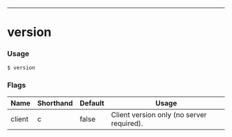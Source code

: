 ------------

# version





### Usage

`$ version`



### Flags

Name | Shorthand | Default | Usage
---- | --------- | ------- | ----- 
client | c | false | Client version only (no server required). 


